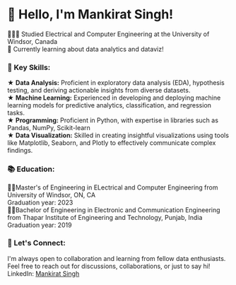 # 👋 Hello, I'm Mankirat Singh!<br>

👩🏻‍🎓 Studied Electrical and Computer Engineering at the University of Windsor, Canada <br>
💭 Currently learning about data analytics and dataviz! <br>

### 🚀 Key Skills:<br>
★ **Data Analysis:** Proficient in exploratory data analysis (EDA), hypothesis testing, and deriving actionable insights from diverse datasets. <br>
★ **Machine Learning:** Experienced in developing and deploying machine learning models for predictive analytics, classification, and regression tasks.<br>
★ **Programming:** Proficient in Python, with expertise in libraries such as Pandas, NumPy, Scikit-learn<br>
★ **Data Visualization:** Skilled in creating insightful visualizations using tools like Matplotlib, Seaborn, and Plotly to effectively communicate complex findings.<br>

### 📚 Education: <br>
🧑‍🎓Master's of Engineering in ELectrical and Computer Engineering from University of Windsor, ON, CA<br>
  Graduation year: 2023<br>
🧑‍🎓Bachelor of Engineering in Electronic and Communication Engineering from Thapar Institute of Engineering and Technology, Punjab, India<br>
  Graduation year: 2019<br>
  
### 🤝 Let's Connect: <br>
I'm always open to collaboration and learning from fellow data enthusiasts. Feel free to reach out for discussions, collaborations, or just to say hi!<br>
LinkedIn: [Mankirat Singh](www.linkedin.com/in/mankirat-singh-6098)<br>
